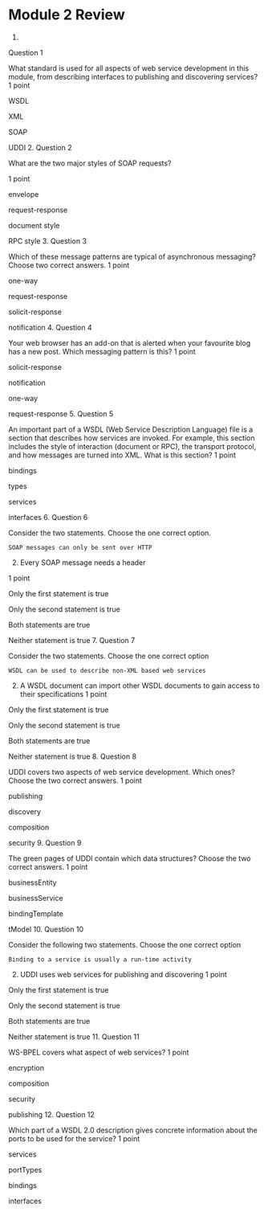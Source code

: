 # Module 2 Review

1.
Question 1

What standard is used for all aspects of web service development in this module, from describing interfaces to publishing and discovering services?
1 point

WSDL 

XML

SOAP 

UDDI 
2.
Question 2

What are the two major styles of SOAP requests?

1 point

envelope

request-response

document style 

RPC style 
3.
Question 3

Which of these message patterns are typical of asynchronous messaging? Choose two correct answers.
1 point

one-way

request-response 

solicit-response 

notification
4.
Question 4

Your web browser has an add-on that is alerted when your favourite blog has a new post. Which messaging pattern is this?
1 point

solicit-response

notification 

one-way 

request-response 
5.
Question 5

An important part of a WSDL (Web Service Description Language) file is a section that describes how services are invoked. For example, this section includes the style of interaction (document or RPC), the transport protocol, and how messages are turned into XML. What is this section?
1 point

bindings 

types 

services 

interfaces 
6.
Question 6

Consider the two statements. Choose the one correct option.

    SOAP messages can only be sent over HTTP

2. Every SOAP message needs a header

1 point

Only the first statement is true 

Only the second statement is true 

Both statements are true 

Neither statement is true 
7.
Question 7

 Consider the two statements. Choose the one correct option

    WSDL can be used to describe non-XML based web services

2. A WSDL document can import other WSDL documents to gain access to their specifications
1 point

Only the first statement is true 

Only the second statement is true 

Both statements are true 

Neither statement is true
8.
Question 8

UDDI covers two aspects of web service development. Which ones? Choose the two correct answers.
1 point

publishing 

discovery 

composition 

security 
9.
Question 9

The green pages of UDDI contain which data structures? Choose the two correct answers.
1 point

businessEntity

businessService

bindingTemplate

tModel 
10.
Question 10

Consider the following two statements. Choose the one correct option

    Binding to a service is usually a run-time activity

2. UDDI uses web services for publishing and discovering
1 point

Only the first statement is true 

Only the second statement is true 

Both statements are true

Neither statement is true
11.
Question 11

WS-BPEL covers what aspect of web services?
1 point

encryption 

composition 

security

publishing
12.
Question 12

Which part of a WSDL 2.0 description gives concrete information about the ports to be used for the service?
1 point

services 

portTypes 

bindings 

interfaces 